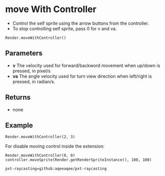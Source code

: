 # move With Controller

* Control the self sprite using the arrow buttons from the controller. 
* To stop controlling self sprite, pass 0 for v and va.

```sig
Render.moveWithController()
```


## Parameters
 * **v** The velocity used for forward/backword movement when up/down is pressed, in pixel/s
 * **va** The angle velocity used for turn view direction when left/right is pressed, in radian/s.

## Returns

* none

## Example

```blocks
Render.moveWithController(2, 3)
```

For disable moving control inside the extension:
```blocks
Render.moveWithController(0, 0)
controller.moveSprite(Render.getRenderSpriteInstance(), 100, 100)
```

```package
pxt-raycasting=github:aqeeaqee/pxt-raycasting
```